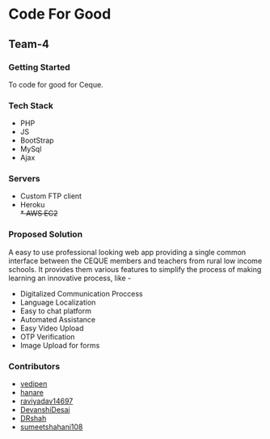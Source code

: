 # Code For Good
## Team-4

### Getting Started
To code for good for Ceque.

### Tech Stack
* PHP
* JS
* BootStrap
* MySql
* Ajax

### Servers
* Custom FTP client
* Heroku   
~~* AWS EC2~~
  
 ### Proposed Solution
 A easy to use professional looking web app providing a single common interface between the CEQUE members and teachers from rural low income schools. It provides them various features to simplify the process of making learning an innovative process, like -  
* Digitalized Communication Proccess  
* Language Localization
* Easy to chat platform
* Automated Assistance
* Easy Video Upload
* OTP Verification
* Image Upload for forms  
 
### Contributors

* [vedipen](https://www.github.com/vedipen)  
* [hanare](https://www.github.com/harane)  
* [raviyadav14697](https://www.github.com/raviyadav14697)  
* [DevanshiDesai](https://www.github.com/DevanshiDesai)  
* [DRshah](https://www.github.com/DRshah)  
* [sumeetshahani108](https://www.github.com/sumeetshahani108)  
